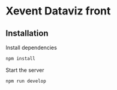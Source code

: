 # Xevent Dataviz front

## Installation

Install dependencies

```bash
npm install
```

Start the server

```bash
npm run develop
```
